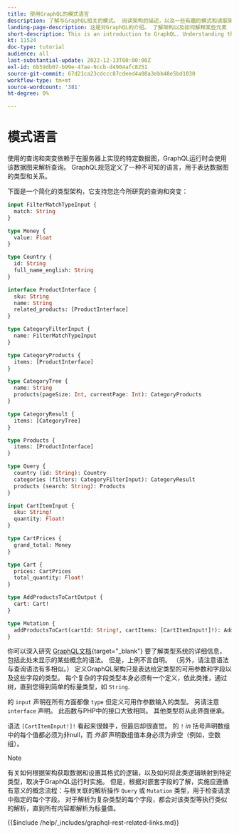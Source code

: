 ```yaml
---
title: 使用GraphQL的模式语言
description: 了解与GraphQL相关的模式。 阅读架构的描述，以及一些有趣的模式和读取架构的方法。
landing-page-description: 这是对GraphQL的介绍。 了解架构以及如何解释某些元素
short-description: This is an introduction to GraphQL. Understanding the schema and how to interpret some of the elements
kt: 11524
doc-type: tutorial
audience: all
last-substantial-update: 2022-12-13T00:00:00Z
exl-id: 6b59db07-b99e-47ae-9ccb-d4904afc8251
source-git-commit: 67d21ca23cdccc87cdeed4a08a3ebb48e5bd1030
workflow-type: tm+mt
source-wordcount: '381'
ht-degree: 0%

---
```


# 模式语言

使用的查询和突变依赖于在服务器上实现的特定数据图，GraphQL运行时会使用该数据图来解析查询。 GraphQL规范定义了一种不可知的语言，用于表达数据图的类型和关系。

下面是一个简化的类型架构，它支持您迄今所研究的查询和突变：

```graphql
input FilterMatchTypeInput {
  match: String
}

type Money {
  value: Float
}

type Country {
  id: String
  full_name_english: String
}

interface ProductInterface {
  sku: String
  name: String
  related_products: [ProductInterface]
}

type CategoryFilterInput {
  name: FilterMatchTypeInput
}

type CategoryProducts {
  items: [ProductInterface]
}

type CategoryTree {
  name: String
  products(pageSize: Int, currentPage: Int): CategoryProducts
}

type CategoryResult {
  items: [CategoryTree]
}

type Products {
  items: [ProductInterface]
}

type Query {
  country (id: String): Country
  categories (filters: CategoryFilterInput): CategoryResult
  products (search: String): Products
}

input CartItemInput {
  sku: String!
  quantity: Float!
}

type CartPrices {
  grand_total: Money
}

type Cart {
  prices: CartPrices
  total_quantity: Float!
}

type AddProductsToCartOutput {
  cart: Cart!
}

type Mutation {
  addProductsToCart(cartId: String!, cartItems: [CartItemInput!]!): AddProductsToCartOutput
}
```

你可以深入研究 [GraphQL文档](https://graphql.org/learn/schema/){target="_blank"} 要了解类型系统的详细信息，包括此处未显示的某些概念的语法。 但是，上例不言自明。 （另外，请注意语法与查询语法有多相似。） 定义GraphQL架构只是表达给定类型的可用参数和字段以及这些字段的类型。 每个复杂的字段类型本身必须有一个定义，依此类推，通过树，直到您得到简单的标量类型，如 `String`.

的 `input` 声明在所有方面都像 `type` 但定义可用作参数输入的类型。 另请注意 `interface` 声明。 此函数与PHP中的接口大致相同。 其他类型将从此界面继承。

语法 `[CartItemInput!]!` 看起来很棘手，但最后却很直觉。 的 `!` _in_ 括号声明数组中的每个值都必须为非null，而 _外部_ 声明数组值本身必须为非空（例如，空数组）。

>[!NOTE]
>
>有关如何根据架构获取数据和设置其格式的逻辑，以及如何将此类逻辑映射到特定类型，取决于GraphQL运行时实施。 但是，根据对嵌套字段的了解，实施应遵循有意义的概念流程：与根关联的解析操作 `Query` 或 `Mutation` 类型，用于检查请求中指定的每个字段。 对于解析为复杂类型的每个字段，都会对该类型等执行类似的解析，直到所有内容都解析为标量值。

{{$include /help/_includes/graphql-rest-related-links.md}}
